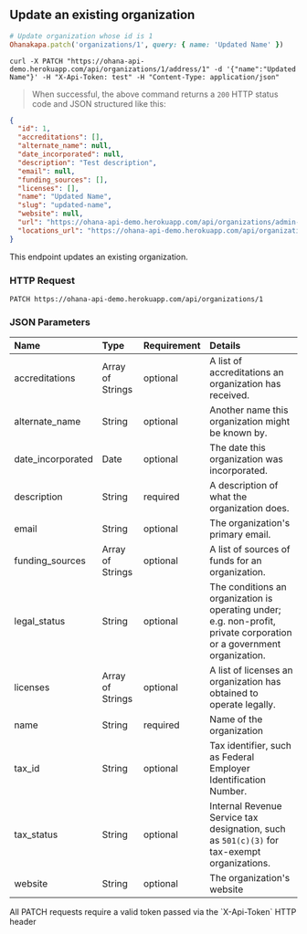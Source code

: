 ## Update an existing organization

```ruby
# Update organization whose id is 1
Ohanakapa.patch('organizations/1', query: { name: 'Updated Name' })
```

```shell
curl -X PATCH "https://ohana-api-demo.herokuapp.com/api/organizations/1/address/1" -d '{"name":"Updated Name"}' -H "X-Api-Token: test" -H "Content-Type: application/json"
```

> When successful, the above command returns a `200` HTTP status code and JSON
> structured like this:

```json
{
  "id": 1,
  "accreditations": [],
  "alternate_name": null,
  "date_incorporated": null,
  "description": "Test description",
  "email": null,
  "funding_sources": [],
  "licenses": [],
  "name": "Updated Name",
  "slug": "updated-name",
  "website": null,
  "url": "https://ohana-api-demo.herokuapp.com/api/organizations/admin-test-org",
  "locations_url": "https://ohana-api-demo.herokuapp.com/api/organizations/admin-test-org/locations"
}
```

This endpoint updates an existing organization.

### HTTP Request

`PATCH https://ohana-api-demo.herokuapp.com/api/organizations/1`

### JSON Parameters

| Name | Type | Requirement | Details |
|:-----|:-----|:---------|:-------|
| accreditations | Array of Strings | optional | A list of accreditations an organization has received. |
| alternate_name | String | optional | Another name this organization might be known by. |
| date_incorporated | Date | optional | The date this organization was incorporated. |
| description | String | required | A description of what the organization does. |
| email | String | optional | The organization's primary email. |
| funding_sources | Array of Strings | optional | A list of sources of funds for an organization. |
| legal_status | String | optional | The conditions an organization is operating under; e.g. non-profit, private corporation or a government organization. |
| licenses | Array of Strings | optional | A list of licenses an organization has obtained to operate legally. |
| name | String | required | Name of the organization |
| tax_id | String | optional | Tax identifier, such as Federal Employer Identification Number. |
| tax_status | String | optional | Internal Revenue Service tax designation, such as `501(c)(3)` for tax-exempt organizations. |
| website | String | optional | The organization's website |

<aside class="warning">All PATCH requests require a valid token passed via the
`X-Api-Token` HTTP header</aside>
